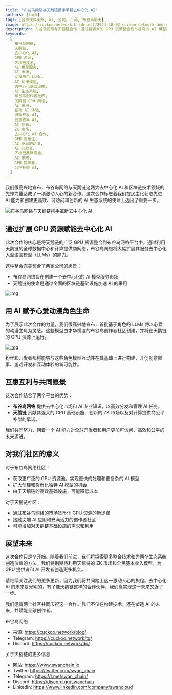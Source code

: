 ```yaml
---
title: "布谷鸟网络与天鹅链携手革新去中心化 AI"
authors: [lark]
tags: [合作伙伴关系, ai, 公司, 产品, 布谷鸟聊天]
image: https://cuckoo-network.b-cdn.net/2024-10-02-cuckoo-network-and-swan-chain-join-forces-to-revolutionize-decentralized-ai.png
description: 布谷鸟网络与天鹅链合作，通过将强大的 GPU 资源整合到布谷鸟的 AI 模型服务市场，革新去中心化 AI。此次合作为 AI 开发者和创作者提供了增强的处理能力，使其能够创建动漫风格的语言模型，并在去中心化 AI 创新中拓展机会。
keywords:
  [
    布谷鸟网络,
    天鹅链,
    去中心化 AI,
    GPU 资源,
    区块链技术,
    AI 模型服务,
    AI 市场,
    动漫角色 LLMs,
    AI 动漫模型,
    去中心化基础设施,
    AI 生态系统,
    布谷鸟创作者社区,
    天鹅链 GPU 网络,
    AI 采用,
    互动 AI 体验,
    游戏开发 AI,
    创意叙事 AI,
    AI 创新,
    ZK 市场,
    去中心化 AI 合作,
    GPU 货币化,
    AI 驱动的动漫,
    AI 开发者,
    区块链基础设施,
    AI 未来,
    GPU 提供者,
    公平补偿 AI,
  ]
---
```


我们很高兴地宣布，布谷鸟网络与天鹅链这两大去中心化 AI 和区块链技术领域的先锋力量达成了一项激动人心的新合作。这次合作标志着我们在民主化获取先进 AI 能力和创建更高效、可访问和创新的 AI 生态系统的使命上迈出了重要一步。

![布谷鸟网络与天鹅链携手革新去中心化 AI](https://cuckoo-network.b-cdn.net/2024-10-02-cuckoo-network-and-swan-chain-join-forces-to-revolutionize-decentralized-ai.png "布谷鸟网络与天鹅链携手革新去中心化 AI")

## **通过扩展 GPU 资源赋能去中心化 AI**

此次合作的核心是将天鹅链的广泛 GPU 资源整合到布谷鸟网络平台中。通过利用天鹅链的全球数据中心和计算提供商网络，布谷鸟网络将大幅扩展其服务去中心化大型语言模型（LLMs）的能力。

这种整合完美契合了两家公司的愿景：

- 布谷鸟网络旨在创建一个去中心化的 AI 模型服务市场
- 天鹅链的使命是通过全面的区块链基础设施加速 AI 的采用

![img](https://cuckoo-network.b-cdn.net/2024-10-02-cuckoo-network-and-swan-chain-join-forces-to-revolutionize-decentralized-ai-2.jpg)

## **用 AI 赋予心爱动漫角色生命**

为了展示此次合作的力量，我们很高兴地宣布，首批基于角色的 LLMs 将以心爱的动漫主角为灵感。这些模型由才华横溢的布谷鸟创作者社区创建，并将在天鹅链的 GPU 资源上运行。

[![img](https://cuckoo-network.b-cdn.net/cuckoo-chat-preview.webp)](https://cuckoo.network/portal/chat)

粉丝和开发者都将能够与这些角色模型互动并在其基础上进行构建，开创创意叙事、游戏开发和互动体验的新可能性。

## **互惠互利与共同愿景**

这次合作结合了两个平台的优势：

- **布谷鸟网络** 提供去中心化市场和 AI 专业知识，以高效分发和管理 AI 任务。
- **天鹅链** 贡献其强大的 GPU 基础设施、创新的 ZK 市场以及对计算提供商公平补偿的承诺。

我们共同努力，朝着一个 AI 能力对全球开发者和用户更加可访问、高效和公平的未来迈进。

## **对我们社区的意义**

对于布谷鸟网络社区：

- 获取更广泛的 GPU 资源池，实现更快的处理和更复杂的 AI 模型
- 扩大创建和货币化独特 AI 模型的机会
- 由于天鹅链的高效基础设施，可能降低成本

对于天鹅链社区：

- 通过布谷鸟网络的市场货币化 GPU 资源的新途径
- 接触尖端 AI 应用和充满活力的创作者社区
- 可能增加对天鹅链基础设施的需求和利用

## **展望未来**

这次合作只是个开始。随着我们前进，我们将探索更多整合技术和为两个生态系统创造价值的方法。我们特别期待利用天鹅链的 ZK 市场和全民基本收入模型，为 GPU 提供者和 AI 开发者创造更多机会。

请继续关注我们的更多更新，因为我们将共同踏上这一激动人心的旅程。去中心化 AI 的未来是光明的，有了像天鹅链这样的合作伙伴，我们离实现这一未来又近了一步。

我们邀请两个社区共同庆祝这一合作。我们不仅在构建技术，还在塑造 AI 的未来，并赋能全球创作者。

布谷鸟网络

- 来源: https://cuckoo.network/blog/
- Telegram: https://cuckoo.network/tg/
- Discord: https://cuckoo.network/dc/

关于天鹅链的更多信息

- 网站: https://www.swanchain.io
- Twitter: https://twitter.com/swan_chain
- Telegram: https://t.me/swan_chain/
- Discord: https://discord.gg/swanchain
- LinkedIn: https://www.linkedin.com/company/swancloud